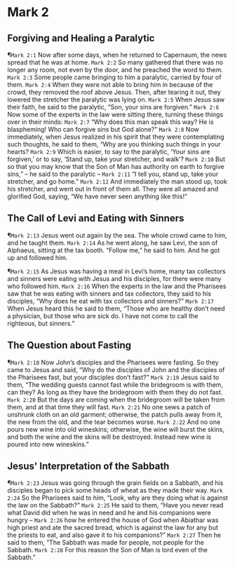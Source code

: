 # Mark 2

## Forgiving and Healing a Paralytic
¶`Mark 2:1` Now after some days, when he returned to Capernaum, the news spread that he was at home.
`Mark 2:2` So many gathered that there was no longer any room, not even by the door, and he preached the word to them.
`Mark 2:3` Some people came bringing to him a paralytic, carried by four of them.
`Mark 2:4` When they were not able to bring him in because of the crowd, they removed the roof above Jesus. Then, after tearing it out, they lowered the stretcher the paralytic was lying on.
`Mark 2:5` When Jesus saw their faith, he said to the paralytic, “Son, your sins are forgiven.”
`Mark 2:6` Now some of the experts in the law were sitting there, turning these things over in their minds:
`Mark 2:7` “Why does this man speak this way? He is blaspheming! Who can forgive sins but God alone?”
`Mark 2:8` Now immediately, when Jesus realized in his spirit that they were contemplating such thoughts, he said to them, “Why are you thinking such things in your hearts?
`Mark 2:9` Which is easier, to say to the paralytic, ‘Your sins are forgiven,’ or to say, ‘Stand up, take your stretcher, and walk’?
`Mark 2:10` But so that you may know that the Son of Man has authority on earth to forgive sins,” – he said to the paralytic –
`Mark 2:11` “I tell you, stand up, take your stretcher, and go home.”
`Mark 2:12` And immediately the man stood up, took his stretcher, and went out in front of them all. They were all amazed and glorified God, saying, “We have never seen anything like this!”

## The Call of Levi and Eating with Sinners
¶`Mark 2:13` Jesus went out again by the sea. The whole crowd came to him, and he taught them.
`Mark 2:14` As he went along, he saw Levi, the son of Alphaeus, sitting at the tax booth. “Follow me,” he said to him. And he got up and followed him.

¶`Mark 2:15` As Jesus was having a meal in Levi’s home, many tax collectors and sinners were eating with Jesus and his disciples, for there were many who followed him.
`Mark 2:16` When the experts in the law and the Pharisees saw that he was eating with sinners and tax collectors, they said to his disciples, “Why does he eat with tax collectors and sinners?”
`Mark 2:17` When Jesus heard this he said to them, “Those who are healthy don’t need a physician, but those who are sick do. I have not come to call the righteous, but sinners.”

## The Question about Fasting
¶`Mark 2:18` Now John’s disciples and the Pharisees were fasting. So they came to Jesus and said, “Why do the disciples of John and the disciples of the Pharisees fast, but your disciples don’t fast?”
`Mark 2:19` Jesus said to them, “The wedding guests cannot fast while the bridegroom is with them, can they? As long as they have the bridegroom with them they do not fast.
`Mark 2:20` But the days are coming when the bridegroom will be taken from them, and at that time they will fast.
`Mark 2:21` No one sews a patch of unshrunk cloth on an old garment; otherwise, the patch pulls away from it, the new from the old, and the tear becomes worse.
`Mark 2:22` And no one pours new wine into old wineskins; otherwise, the wine will burst the skins, and both the wine and the skins will be destroyed. Instead new wine is poured into new wineskins.”

## Jesus' Interpretation of the Sabbath
¶`Mark 2:23` Jesus was going through the grain fields on a Sabbath, and his disciples began to pick some heads of wheat as they made their way.
`Mark 2:24` So the Pharisees said to him, “Look, why are they doing what is against the law on the Sabbath?”
`Mark 2:25` He said to them, “Have you never read what David did when he was in need and he and his companions were hungry –
`Mark 2:26` how he entered the house of God when Abiathar was high priest and ate the sacred bread, which is against the law for any but the priests to eat, and also gave it to his companions?”
`Mark 2:27` Then he said to them, “The Sabbath was made for people, not people for the Sabbath.
`Mark 2:28` For this reason the Son of Man is lord even of the Sabbath.”
